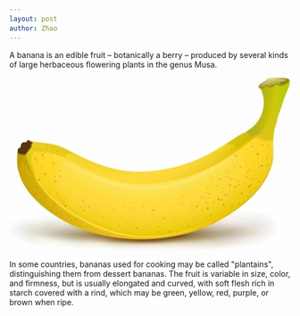 ```yaml
---
layout: post
author: Zhao
---
```

A banana is an edible fruit – botanically a berry – produced by several kinds
of large herbaceous flowering plants in the genus Musa.

![Banana](/assets/img/banana.jpg "Banana")

In some countries, bananas used for cooking may be called "plantains",
distinguishing them from dessert bananas. The fruit is variable in size, color,
and firmness, but is usually elongated and curved, with soft flesh rich in
starch covered with a rind, which may be green, yellow, red, purple, or brown
when ripe.
